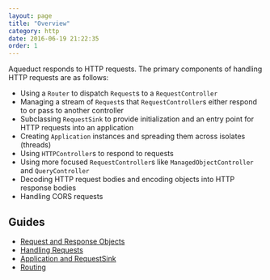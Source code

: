 ```yaml
---
layout: page
title: "Overview"
category: http
date: 2016-06-19 21:22:35
order: 1
---
```


Aqueduct responds to HTTP requests. The primary components of handling HTTP requests are as follows:

- Using a `Router` to dispatch `Request`s to a `RequestController`
- Managing a stream of `Request`s that `RequestController`s either respond to or pass to another controller
- Subclassing `RequestSink` to provide initialization and an entry point for HTTP requests into an application
- Creating `Application` instances and spreading them across isolates (threads)
- Using `HTTPController`s to respond to requests
- Using more focused `RequestController`s like `ManagedObjectController` and `QueryController`
- Decoding HTTP request bodies and encoding objects into HTTP response bodies
- Handling CORS requests

## Guides

- [Request and Response Objects](request_and_response.html)
- [Handling Requests](request_controller.html)
- [Application and RequestSink](request_sink.html)
- [Routing](routing.html)
